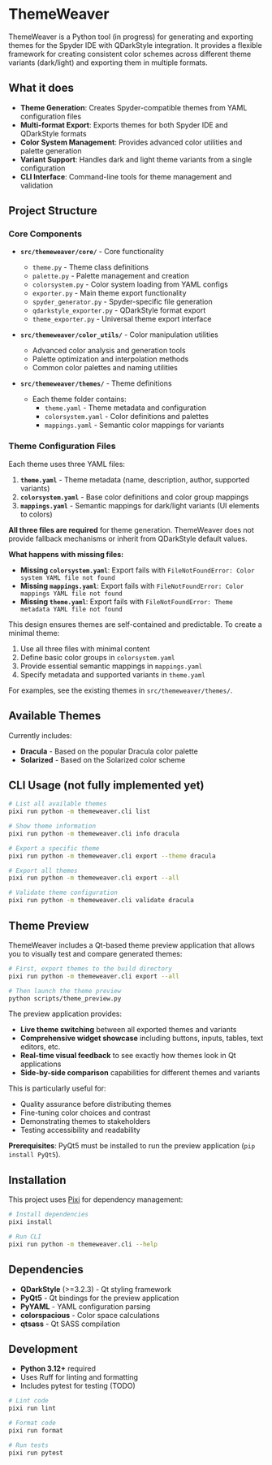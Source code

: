 # ThemeWeaver

ThemeWeaver is a Python tool (in progress) for generating and exporting themes for the Spyder IDE with QDarkStyle integration. It provides a flexible framework for creating consistent color schemes across different theme variants (dark/light) and exporting them in multiple formats.

## What it does

- **Theme Generation**: Creates Spyder-compatible themes from YAML configuration files
- **Multi-format Export**: Exports themes for both Spyder IDE and QDarkStyle formats
- **Color System Management**: Provides advanced color utilities and palette generation
- **Variant Support**: Handles dark and light theme variants from a single configuration
- **CLI Interface**: Command-line tools for theme management and validation

## Project Structure

### Core Components

- **`src/themeweaver/core/`** - Core functionality
  - `theme.py` - Theme class definitions
  - `palette.py` - Palette management and creation
  - `colorsystem.py` - Color system loading from YAML configs
  - `exporter.py` - Main theme export functionality
  - `spyder_generator.py` - Spyder-specific file generation
  - `qdarkstyle_exporter.py` - QDarkStyle format export
  - `theme_exporter.py` - Universal theme export interface

- **`src/themeweaver/color_utils/`** - Color manipulation utilities
  - Advanced color analysis and generation tools
  - Palette optimization and interpolation methods
  - Common color palettes and naming utilities

- **`src/themeweaver/themes/`** - Theme definitions
  - Each theme folder contains:
    - `theme.yaml` - Theme metadata and configuration
    - `colorsystem.yaml` - Color definitions and palettes
    - `mappings.yaml` - Semantic color mappings for variants

### Theme Configuration Files

Each theme uses three YAML files:

1. **`theme.yaml`** - Theme metadata (name, description, author, supported variants)
2. **`colorsystem.yaml`** - Base color definitions and color group mappings
3. **`mappings.yaml`** - Semantic mappings for dark/light variants (UI elements to colors)

**All three files are required** for theme generation. ThemeWeaver does not provide fallback mechanisms or inherit from QDarkStyle default values.

**What happens with missing files:**

- **Missing `colorsystem.yaml`**: Export fails with `FileNotFoundError: Color system YAML file not found`
- **Missing `mappings.yaml`**: Export fails with `FileNotFoundError: Color mappings YAML file not found`
- **Missing `theme.yaml`**: Export fails with `FileNotFoundError: Theme metadata YAML file not found`

This design ensures themes are self-contained and predictable. To create a minimal theme:

1. Use all three files with minimal content
2. Define basic color groups in `colorsystem.yaml`
3. Provide essential semantic mappings in `mappings.yaml`
4. Specify metadata and supported variants in `theme.yaml`

For examples, see the existing themes in `src/themeweaver/themes/`.

## Available Themes

Currently includes:
- **Dracula** - Based on the popular Dracula color palette
- **Solarized** - Based on the Solarized color scheme

## CLI Usage (not fully implemented yet)

```bash
# List all available themes
pixi run python -m themeweaver.cli list

# Show theme information
pixi run python -m themeweaver.cli info dracula

# Export a specific theme
pixi run python -m themeweaver.cli export --theme dracula

# Export all themes
pixi run python -m themeweaver.cli export --all

# Validate theme configuration
pixi run python -m themeweaver.cli validate dracula
```

## Theme Preview

ThemeWeaver includes a Qt-based theme preview application that allows you to visually test and compare generated themes:

```bash
# First, export themes to the build directory
pixi run python -m themeweaver.cli export --all

# Then launch the theme preview
python scripts/theme_preview.py
```

The preview application provides:
- **Live theme switching** between all exported themes and variants
- **Comprehensive widget showcase** including buttons, inputs, tables, text editors, etc.
- **Real-time visual feedback** to see exactly how themes look in Qt applications
- **Side-by-side comparison** capabilities for different themes and variants

This is particularly useful for:
- Quality assurance before distributing themes
- Fine-tuning color choices and contrast
- Demonstrating themes to stakeholders
- Testing accessibility and readability

**Prerequisites**: PyQt5 must be installed to run the preview application (`pip install PyQt5`).

## Installation

This project uses [Pixi](https://pixi.sh/) for dependency management:

```bash
# Install dependencies
pixi install

# Run CLI
pixi run python -m themeweaver.cli --help
```

## Dependencies

- **QDarkStyle** (>=3.2.3) - Qt styling framework
- **PyQt5** - Qt bindings for the preview application
- **PyYAML** - YAML configuration parsing
- **colorspacious** - Color space calculations
- **qtsass** - Qt SASS compilation

## Development

- **Python 3.12+** required
- Uses Ruff for linting and formatting
- Includes pytest for testing (TODO)

```bash
# Lint code
pixi run lint

# Format code  
pixi run format

# Run tests
pixi run pytest
``` 
